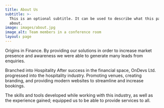 ```yaml
---
title: About Us
subtitle: >-
  This is an optional subtitle. It can be used to describe what this page is
  about.
image: images/about.jpg
image_alt: Team members in a conference room
layout: page
---
```

Origins in Finance. 
By providing our solutions in order to increase market presence and awareness we were able to generate many leads from enquiries.

Branched into Hospitality
After success in the financial space, OnDevs Ltd. progressed into the hospitality industry. Promoting venues, creating branding, and providing modern websites to streamline and increase bookings.

The skills and tools developed while working with this industry, as well as the experience gained; equipped us to be able to provide services to all.
